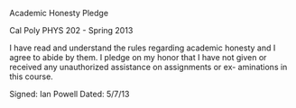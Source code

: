 Academic Honesty Pledge

Cal Poly PHYS 202 - Spring 2013

I have read and understand the rules regarding academic honesty and I agree to abide by them.
I pledge on my honor that I have not given or received any unauthorized assistance on assignments or ex-
aminations in this course.

Signed: Ian Powell
Dated: 5/7/13

